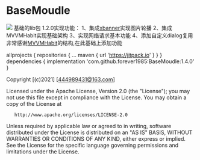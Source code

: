 # BaseMoudle
[![](https://jitpack.io/v/forever1985/BaseMoudle.svg)](https://jitpack.io/#forever1985/BaseMoudle)
基础的lib包
1.2.0实现功能：
 1、集成[xbanner](https://github.com/xiaohaibin/XBanner)实现图片轮播
 2、集成MVVMHabit实现基础架构
 3、实现网络请求基本功能
 4、添加自定义dialog复用
非常感谢[MVVMHabit](https://github.com/goldze/MVVMHabit)的结构,在此基础上添加功能

allprojects {
		repositories {
			...
			maven { url 'https://jitpack.io' }
		}
	}
 dependencies {
	        implementation 'com.github.forever1985:BaseMoudle:1.4.0'
	}

Copyright [(c)2021] [444989431@163.com]

   Licensed under the Apache License, Version 2.0 (the "License");
   you may not use this file except in compliance with the License.
   You may obtain a copy of the License at

       http://www.apache.org/licenses/LICENSE-2.0

   Unless required by applicable law or agreed to in writing, software
   distributed under the License is distributed on an "AS IS" BASIS,
   WITHOUT WARRANTIES OR CONDITIONS OF ANY KIND, either express or implied.
   See the License for the specific language governing permissions and
   limitations under the License.
